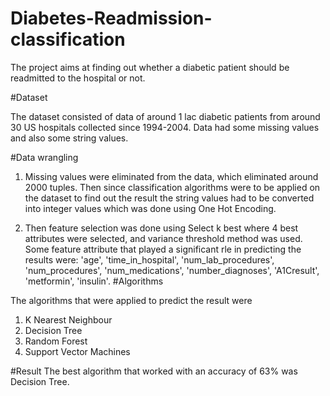 # Diabetes-Readmission-classification

The project aims at finding out whether a diabetic patient should be readmitted to the hospital or not.

#Dataset

The dataset consisted of data of around 1 lac diabetic patients from around 30 US hospitals collected since 1994-2004.
Data had some missing values and also some string values.

#Data wrangling

1. Missing values were eliminated from the data, which eliminated around 2000 tuples. Then since classification algorithms were to be applied on the dataset to find out the result the string values had to be converted into integer values which was done using One Hot Encoding.

2. Then feature selection was done using Select k best where 4 best attributes were selected, and variance threshold method was used.
Some feature attribute that played a significant rle in predicting the results were:
  'age', 'time_in_hospital', 'num_lab_procedures',
       'num_procedures', 'num_medications', 'number_diagnoses', 'A1Cresult', 'metformin', 'insulin'.
#Algorithms

The algorithms that were applied to predict the result were

1. K Nearest Neighbour
2. Decision Tree
3. Random Forest
4. Support Vector Machines

#Result
The best algorithm that worked with an accuracy of 63% was Decision Tree.
